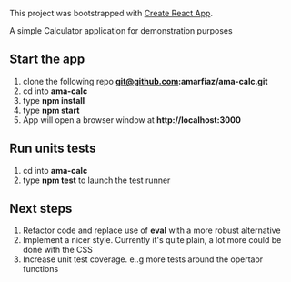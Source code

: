 This project was bootstrapped with [Create React App](https://github.com/facebook/create-react-app).

A simple Calculator application for demonstration purposes

## Start the app
1. clone the following repo <b>git@github.com:amarfiaz/ama-calc.git</b>
2. cd into <b>ama-calc</b>
3. type <b>npm install</b>
4. type <b>npm start</b>
5. App will open a browser window at <b>http://localhost:3000</b>

## Run units tests
1. cd into <b>ama-calc</b>
2. type <b>npm test</b> to launch the test runner 

## Next steps
1. Refactor code and replace use of <b>eval</b> with a more robust alternative
2. Implement a nicer style. Currently it's quite plain, a lot more could be done with the CSS
3. Increase unit test coverage. e..g more tests around the opertaor functions



